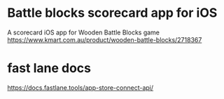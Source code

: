 # Battle blocks scorecard app for iOS

A scorecard iOS app for Wooden Battle Blocks game https://www.kmart.com.au/product/wooden-battle-blocks/2718367

# fast lane docs
https://docs.fastlane.tools/app-store-connect-api/

